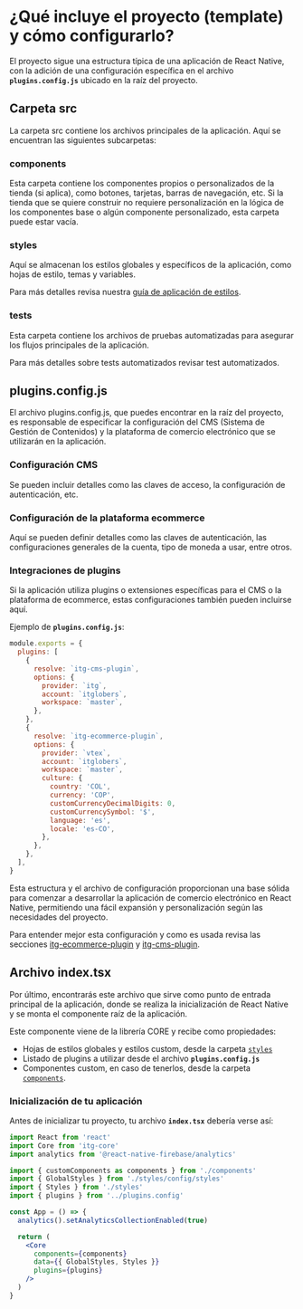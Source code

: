 # ¿Qué incluye el proyecto (template) y cómo configurarlo?

El proyecto sigue una estructura típica de una aplicación de React Native, con la adición de una configuración específica en el archivo **`plugins.config.js`** ubicado en la raíz del proyecto.

## Carpeta src

La carpeta src contiene los archivos principales de la aplicación. Aquí se encuentran las siguientes subcarpetas:

### components

Esta carpeta contiene los componentes propios o personalizados de la tienda (si aplica), como botones, tarjetas, barras de navegación, etc. Si la tienda que se quiere construir no requiere personalización en la lógica de los componentes base o algún componente personalizado, esta carpeta puede estar vacía.

### styles

Aquí se almacenan los estilos globales y específicos de la aplicación, como hojas de estilo, temas y variables.

Para más detalles revisa nuestra [guía de aplicación de estilos](/itg-mobile-framework/component_development/style_your_components).

### tests

Esta carpeta contiene los archivos de pruebas automatizadas para asegurar los flujos principales de la aplicación.

Para más detalles sobre tests automatizados revisar test automatizados.

## plugins.config.js

El archivo plugins.config.js, que puedes encontrar en la raíz del proyecto, es responsable de especificar la configuración del CMS (Sistema de Gestión de Contenidos) y la plataforma de comercio electrónico que se utilizarán en la aplicación.

### Configuración CMS

Se pueden incluir detalles como las claves de acceso, la configuración de autenticación, etc.

### Configuración de la plataforma ecommerce

Aquí se pueden definir detalles como las claves de autenticación, las configuraciones generales de la cuenta, tipo de moneda a usar, entre otros.

### Integraciones de plugins

Si la aplicación utiliza plugins o extensiones específicas para el CMS o la plataforma de ecommerce, estas configuraciones también pueden incluirse aquí.

Ejemplo de **`plugins.config.js`**:

```jsx
module.exports = {
  plugins: [
    {
      resolve: `itg-cms-plugin`,
      options: {
        provider: `itg`,
        account: `itglobers`,
        workspace: `master`,
      },
    },
    {
      resolve: `itg-ecommerce-plugin`,
      options: {
        provider: `vtex`,
        account: `itglobers`,
        workspace: `master`,
        culture: {
          country: 'COL',
          currency: 'COP',
          customCurrencyDecimalDigits: 0,
          customCurrencySymbol: '$',
          language: 'es',
          locale: 'es-CO',
        },
      },
    },
  ],
}
```

Esta estructura y el archivo de configuración proporcionan una base sólida para comenzar a desarrollar la aplicación de comercio electrónico en React Native, permitiendo una fácil expansión y personalización según las necesidades del proyecto.

Para entender mejor esta configuración y como es usada revisa las secciones [itg-ecommerce-plugin](/itg-mobile-framework/core-set-up/e-commerce-plugin) y [itg-cms-plugin](/itg-mobile-framework/core-set-up/cms-plugin).

## Archivo index.tsx

Por último, encontrarás este archivo que sirve como punto de entrada principal de la aplicación, donde se realiza la inicialización de React Native y se monta el componente raíz de la aplicación.

Este componente viene de la librería CORE y recibe como propiedades:

- Hojas de estilos globales y estilos custom, desde la carpeta [`styles`](#styles)
- Listado de plugins a utilizar desde el archivo **`plugins.config.js`**
- Componentes custom, en caso de tenerlos, desde la carpeta [`components`](#components).

### Inicialización de tu aplicación

Antes de inicializar tu proyecto, tu archivo **`index.tsx`** debería verse así:

```jsx
import React from 'react'
import Core from 'itg-core'
import analytics from '@react-native-firebase/analytics'

import { customComponents as components } from './components'
import { GlobalStyles } from './styles/config/styles'
import { Styles } from './styles'
import { plugins } from '../plugins.config'

const App = () => {
  analytics().setAnalyticsCollectionEnabled(true)

  return (
    <Core
      components={components}
      data={{ GlobalStyles, Styles }}
      plugins={plugins}
    />
  )
}
```
